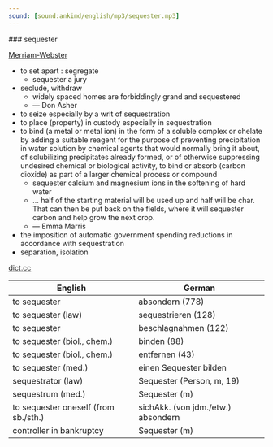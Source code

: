 ```yaml
---
sound: [sound:ankimd/english/mp3/sequester.mp3]
---
```


\### sequester

[Merriam-Webster](https://www.merriam-webster.com/dictionary/sequester)

- to set apart : segregate
    - sequester a jury
- seclude, withdraw
    - widely spaced homes are forbiddingly grand and sequestered
    - — Don Asher
- to seize especially by a writ of sequestration
- to place (property) in custody especially in sequestration
- to bind (a metal or metal ion) in the form of a soluble complex or chelate by adding a suitable reagent for the purpose of preventing precipitation in water solution by chemical agents that would normally bring it about, of solubilizing precipitates already formed, or of otherwise suppressing undesired chemical or biological activity, to bind or absorb (carbon dioxide) as part of a larger chemical process or compound
    - sequester calcium and magnesium ions in the softening of hard water
    - … half of the starting material will be used up and half will be char. That can then be put back on the fields, where it will sequester carbon and help grow the next crop.
    - — Emma Marris
- the imposition of automatic government spending reductions in accordance with sequestration
- separation, isolation

[dict.cc](https://www.dict.cc/sequester)

| English        | German       |
| -------------- | ------------ |
| to sequester | absondern (778) |
| to sequester (law) | sequestrieren (128) |
| to sequester | beschlagnahmen (122) |
| to sequester (biol., chem.) | binden (88) |
| to sequester (biol., chem.) | entfernen (43) |
| to sequester (med.) | einen Sequester bilden |
| sequestrator (law) | Sequester (Person, m, 19) |
| sequestrum (med.) | Sequester (m) |
| to sequester oneself (from sb./sth.) | sichAkk. (von jdm./etw.) absondern |
| controller in bankruptcy | Sequester (m) |
